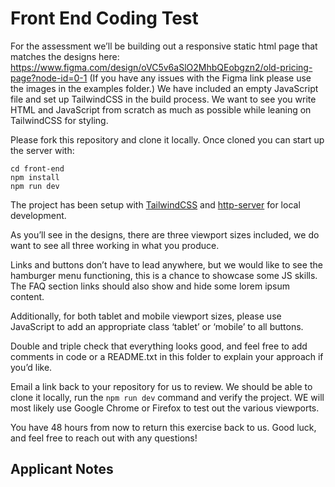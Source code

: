 # Front End Coding Test

For the assessment we’ll be building out a responsive static html page that matches the designs here: https://www.figma.com/design/oVC5v6aSlO2MhbQEobgzn2/old-pricing-page?node-id=0-1 (If you have any issues with the Figma link please use the images in the examples folder.) We have included an empty JavaScript file and set up TailwindCSS in the build process. We want to see you write HTML and JavaScript from scratch as much as possible while leaning on TailwindCSS for styling. 

Please fork this repository and clone it locally. Once cloned you can start up the server with:

```
cd front-end
npm install
npm run dev
```

The project has been setup with [TailwindCSS](https://tailwindcss.com/docs/utility-first) and [http-server](https://www.npmjs.com/package/http-server) for local development.  

As you’ll see in the designs, there are three viewport sizes included, we do want to see all three working in what you produce.

Links and buttons don’t have to lead anywhere, but we would like to see the hamburger menu functioning, this is a chance to showcase some JS skills. The FAQ section links should also show and hide some lorem ipsum content.

Additionally, for both tablet and mobile viewport sizes, please use JavaScript to add an appropriate class ‘tablet’ or ‘mobile’ to all buttons.

Double and triple check that everything looks good, and feel free to add comments in code or a README.txt in this folder to explain your approach if you’d like.

Email a link back to your repository for us to review. We should be able to clone it locally, run the `npm run dev` command and verify the project. WE will most likely use Google Chrome or Firefox to test out the various viewports.

You have 48 hours from now to return this exercise back to us. Good luck, and feel free to reach out with any questions!


## Applicant Notes